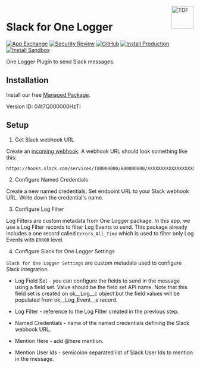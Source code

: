 <a href="https://kratapps.com/one-logger">
  <img title="One Logger" alt="TDF" width="60px" height="60px" align="right"
       src="https://kratapps.com/images/slack_for_one_logger_logo_200_200.png"  />
</a>

# Slack for One Logger

[![App Exchange](https://img.shields.io/badge/AppExchange-Slack%20for%20One%20Logger%20-blue?logo=salesforce)](https://appexchange.salesforce.com/appxListingDetail?listingId=a0N4V00000GV7OBUA1)
[![Security Review](https://img.shields.io/badge/Security%20Review-In%20Review-green)](https://appexchange.salesforce.com/appxListingDetail?listingId=a0N4V00000GV7OBUA1)
[![GitHub](https://img.shields.io/badge/GitHub-Public-black?logo=github)](https://github.com/kratapps/slack-for-one-logger)
[![Install Production](https://img.shields.io/badge/Managed%20Package-Install%20Production-cyan)](https://login.salesforce.com/packaging/installPackage.apexp?p0=04t7Q000000HzTl)
[![Install Sandbox](https://img.shields.io/badge/Managed%20Package-Install%20Sandbox-cyan)](https://test.salesforce.com/packaging/installPackage.apexp?p0=04t7Q000000HzTl)


One Logger Plugin to send Slack messages.

## Installation

Install our free [Managed Package](https://appexchange.salesforce.com/appxListingDetail?listingId=a0N4V00000GV7OBUA1).

Version ID: 04t7Q000000HzTl

## Setup

1. Get Slack webhook URL

Create an [incoming webhook](https://api.slack.com/messaging/webhooks).
A webhook URL should look something like this:
```text
https://hooks.slack.com/services/T00000000/B00000000/XXXXXXXXXXXXXXXXXXXXXXXX
```

2. Configure Named Credentials

Create a new named credentials.
Set endpoint URL to your Slack webhook URL.
Write down the credential's name.

3. Configure Log Filter

Log Filters are custom metadata from One Logger package.
In this app, we use a Log Filter records to filter Log Events to send.
This package already includes a one record called `Errors_All_Time` 
which is used to filter only Log Events with `ERROR` level.

4. Configure Slack for One Logger Settings

`Slack for One Logger Settings` are custom metadata used to configure Slack integration.

* Log Field Set - you can configure the fields to send in the message using a field set. 
Value should be the field set API name. Note that this field set is created on ok__Log__c object 
but the field values will be populated from ok__Log_Event__e record.

* Log Filter - reference to the Log Filter created in the previous step.

* Named Credentials - name of the named credentials defining the Slack webhook URL.

* Mention Here - add @here mention.

* Mention User Ids - semicolon separated list of Slack User Ids to mention in the message.



